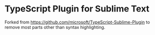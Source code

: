 TypeScript Plugin for Sublime Text
==================================

Forked from https://github.com/microsoft/TypeScript-Sublime-Plugin to remove most parts other than syntax highlighting.
